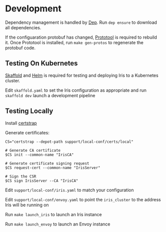 Development
============

Dependency management is handled by [Dep](https://golang.github.io/dep). Run `dep ensure` to download all dependencies.

If the configuaration protobuf has changed, [Prototool](https://github.com/uber/p^rototool) is required to rebuild it.
Once Prototool is installed, run `make gen-protos` to regenerate the protobuf code.


Testing On Kubernetes
-------------------

[Skaffold](https://github.com/GoogleContainerTools/skaffold) and [Helm](https://www.helm.sh) is required for testing and deploying Iris to a Kubernetes cluster. 

Edit `skaffold.yaml` to set the Iris configuration as appropriate and run `skaffold dev` launch a development pipeline


Testing Locally
---------------

Install [certstrap](https://github.com/square/certstrap)

Generate certificates:

```
CS="certstrap --depot-path support/local-conf/certs/local"

# Generate CA certificate
$CS init --common-name "IrisCA"

# Generate certificate signing request
$CS request-cert --common-name "IrisServer"

# Sign the CSR
$CS sign IrisServer --CA "IrisCA"
```

Edit `support/local-conf/iris.yaml` to match your configuration 

Edit `support/local-conf/envoy.yaml` to point the `iris_cluster` to the address Iris will be running on

Run `make launch_iris` to launch an Iris instance

Run `make launch_envoy` to launch an Envoy instance

